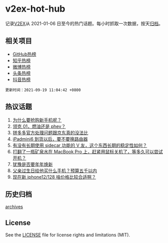 # v2ex-hot-hub

 记录[V2EX](https://www.v2ex.com/)从 2021-01-06 日至今的热门话题。每小时抓取一次数据，按天[归档](archives)。
 
 ## 相关项目

- [GitHub热榜](https://github.com/snaildev/github-hot-hub)
- [知乎热榜](https://github.com/snaildev/zhihu-hot-hub)
- [微博热榜](https://github.com/snaildev/weibo-hot-hub)
- [头条热榜](https://github.com/snaildev/toutiao-hot-hub)
- [抖音热榜](https://github.com/snaildev/douyin-hot-hub)


 `更新时间：2021-09-19 11:04:42 +0800`

## 热议话题

1. [为什么要抢购新手机呢？](https://www.v2ex.com/t/802780)
1. [领克 01，燃油还是 phev？](https://www.v2ex.com/t/802727)
1. [拼多多官方处理问题跟京东真的没法比](https://www.v2ex.com/t/802798)
1. [iPadmini6 到货以后，要不要换路由器](https://www.v2ex.com/t/802719)
1. [有没有长期使用 sidecar 功能的 V 友，这个东西长期的稳定性如何？](https://www.v2ex.com/t/802800)
1. [打翻了一瓶矿泉水在 MacBook Pro 上，赶紧用鼠标关机了，等多久可以尝试开机？](https://www.v2ex.com/t/802747)
1. [犹豫是否要年年焕新](https://www.v2ex.com/t/802734)
1. [父亲过生日给他买什么手机？预算五千以内](https://www.v2ex.com/t/802881)
1. [现在新 iphone12/128 啥价格比较合适啊？](https://www.v2ex.com/t/802725)

## 历史归档

[archives](archives)

## License

See the [LICENSE](LICENSE) file for license rights and limitations (MIT).
